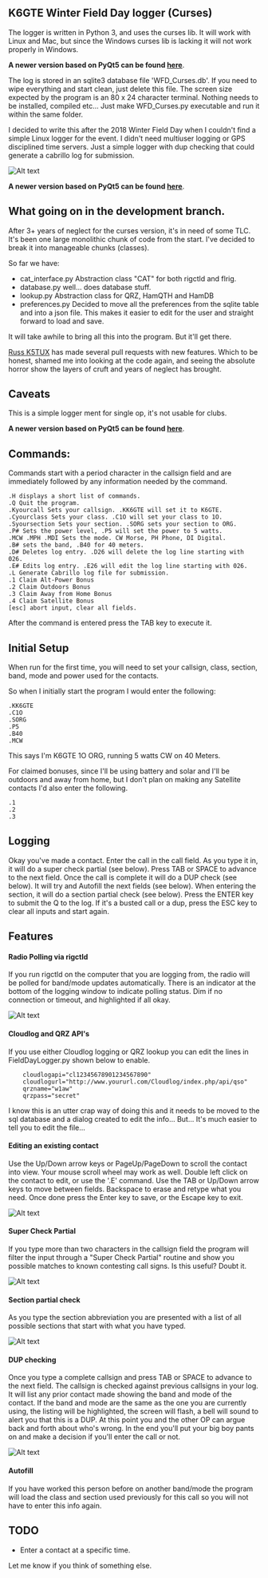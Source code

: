## K6GTE Winter Field Day logger (Curses)

The logger is written in Python 3, and uses the curses lib. It will work with Linux and Mac, but since the Windows curses lib is lacking it will not work properly in Windows. 

**A newer version based on PyQt5 can be found [here](https://github.com/mbridak/WinterFieldDayLogger)**.

The log is stored in an sqlite3 database file 'WFD_Curses.db'. If you need to wipe everything and start clean, just delete this file. The screen size expected by the program is an 80 x 24 character terminal. Nothing needs to be installed, compiled etc... Just make WFD_Curses.py executable and run it within the same folder.

I decided to write this after the 2018 Winter Field Day when I couldn't find a simple Linux logger for the event. I didn't need multiuser logging or GPS disciplined time servers. Just a simple logger with dup checking that could generate a cabrillo log for submission.

![Alt text](pics/logger.png)

**A newer version based on PyQt5 can be found [here](https://github.com/mbridak/WinterFieldDayLogger)**.

## What going on in the development branch.

After 3+ years of neglect for the curses version, it's in need of some TLC. It's been one large monolithic chunk of code from the start. I've decided to break it into manageable chunks (classes). 

So far we have:

* cat_interface.py Abstraction class "CAT" for both rigctld and flrig.
* database.py well... does database stuff.
* lookup.py Abstraction class for QRZ, HamQTH and HamDB
* preferences.py Decided to move all the preferences from the sqlite table and into a json file. This makes it easier to edit for the user and straight forward  to load and save.

It will take awhile to bring all this into the program. But  it'll get there.

[Russ K5TUX](https://lhspodcast.info/) has made several pull requests with new features. Which to be honest, shamed me into looking at the code again, and seeing the absolute horror show the layers of cruft and years of neglect has brought.

## Caveats
This is a simple logger ment for single op, it's not usable for clubs.

**A newer version based on PyQt5 can be found [here](https://github.com/mbridak/WinterFieldDayLogger)**.

## Commands:
Commands start with a period character in the callsign field and are immediately followed by any information needed by the command.

```
.H displays a short list of commands.
.Q Quit the program.
.Kyourcall Sets your callsign. .KK6GTE will set it to K6GTE.
.Cyourclass Sets your class. .C1O will set your class to 1O.
.Syoursection Sets your section. .SORG sets your section to ORG.
.P# Sets the power level, .P5 will set the power to 5 watts.
.MCW .MPH .MDI Sets the mode. CW Morse, PH Phone, DI Digital.
.B# sets the band, .B40 for 40 meters.
.D# Deletes log entry. .D26 will delete the log line starting with 026.
.E# Edits log entry. .E26 will edit the log line starting with 026.
.L Generate Cabrillo log file for submission.
.1 Claim Alt-Power Bonus
.2 Claim Outdoors Bonus
.3 Claim Away from Home Bonus
.4 Claim Satellite Bonus
[esc] abort input, clear all fields.
```

After the command is entered press the TAB key to execute it.

## Initial Setup
When run for the first time, you will need to set your callsign, class, section, band, mode and power used for the contacts.

So when I initially start the program I would enter the following:

```
.KK6GTE
.C1O
.SORG
.P5
.B40
.MCW
``` 
This says I'm K6GTE 1O ORG, running 5 watts CW on 40 Meters.

For claimed bonuses, since I'll be using battery and solar and I'll be outdoors and away from home, but I don't plan on making any Satellite contacts I'd also enter the following.
```
.1
.2
.3
```

## Logging
Okay you've made a contact. Enter the call in the call field. As you type it in, it will do a super check partial (see below). Press TAB or SPACE to advance to the next field. Once the call is complete it will do a DUP check (see below). It will try and Autofill the next fields (see below). When entering the section, it will do a section partial check (see below). Press the ENTER key to submit the Q to the log. If it's a busted call or a dup, press the ESC key to clear all inputs and start again.

## Features

#### Radio Polling via rigctld
If you run rigctld on the computer that you are logging from, the radio will be polled for band/mode updates automatically. There is an indicator at the bottom of the logging window to indicate polling status. Dim if no connection or timeout, and highlighted if all okay.

![Alt text](pics/rigctld.png)

#### Cloudlog and QRZ API's
If you use either Cloudlog logging or QRZ lookup you can edit the lines in FieldDayLogger.py shown below to enable.
```
    cloudlogapi="cl12345678901234567890"
    cloudlogurl="http://www.yoururl.com/Cloudlog/index.php/api/qso"
    qrzname="w1aw"
    qrzpass="secret"
```
I know this is an utter crap way of doing this and it needs to be moved to the sql database and a dialog created to edit the info... But... It's much easier to tell you to edit the file...

#### Editing an existing contact
Use the Up/Down arrow keys or PageUp/PageDown to scroll the contact into view. Your mouse scroll wheel may work as well. Double left click on the contact to edit, or use the '.E' command. Use the TAB or Up/Down arrow keys to move between fields. Backspace to erase and retype what you need.
Once done press the Enter key to save, or the Escape key to exit.

![Alt text](pics/editcontact.png)

#### Super Check Partial
If you type more than two characters in the callsign field the program will filter the input through a "Super Check Partial" routine and show you possible matches to known contesting call signs. Is this useful? Doubt it.

![Alt text](pics/scp.png)

#### Section partial check
As you type the section abbreviation you are presented with a list of all possible sections that start with what you have typed.

![Alt text](pics/sectioncheckpartial.png)

#### DUP checking
Once you type a complete callsign and press TAB or SPACE to advance to the next field. The callsign is checked against previous callsigns in your log. It will list any prior contact made showing the band and mode of the contact. If the band and mode are the same as the one you are currently using, the listing will be highlighted, the screen will flash, a bell will sound to alert you that this is a DUP. At this point you and the other OP can argue back and forth about who's wrong. In the end you'll put your big boy pants on and make a decision if you'll enter the call or not.

![Alt text](pics/dupe_check.png)

#### Autofill
If you have worked this person before on another band/mode the program will load the class and section used previously for this call so you will not have to enter this info again.

## TODO
  * Enter a contact at a specific time.

Let me know if you think of something else.
